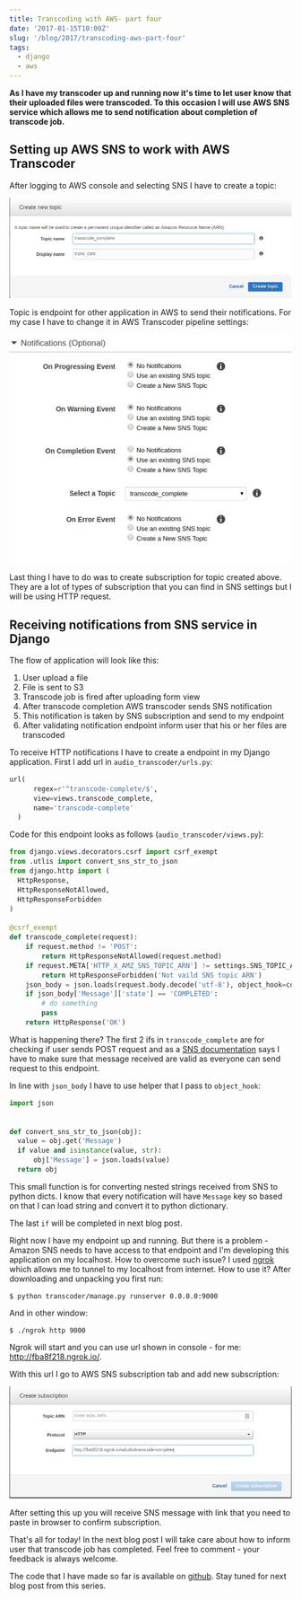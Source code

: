 ```yaml
---
title: Transcoding with AWS- part four
date: '2017-01-15T10:00Z'
slug: '/blog/2017/transcoding-aws-part-four'
tags:
  - django
  - aws
---
```


**As I have my transcoder up and running now it's time to let user know
that their uploaded files were transcoded. To this occasion I will use
AWS SNS service which allows me to send notification about completion of
transcode job.**

## Setting up AWS SNS to work with AWS Transcoder

After logging to AWS console and selecting SNS I have to create a topic:

![SNS topic](./aws_sns1.jpg)

Topic is endpoint for other application in AWS to send their
notifications. For my case I have to change it in AWS Transcoder
pipeline settings:

![Transcoder SNS subscription](./aws_sns2.jpg)

Last thing I have to do was to create subscription for topic created
above. They are a lot of types of subscription that you can find in SNS
settings but I will be using HTTP request.

## Receiving notifications from SNS service in Django

The flow of application will look like this:

1.  User upload a file
2.  File is sent to S3
3.  Transcode job is fired after uploading form view
4.  After transcode completion AWS transcoder sends SNS notification
5.  This notification is taken by SNS subscription and send to my
    endpoint
6.  After validating notification endpoint inform user that his or her
    files are transcoded

To receive HTTP notifications I have to create a endpoint in my Django
application. First I add url in `audio_transcoder/urls.py`:

```python
url(
      regex=r'^transcode-complete/$',
      view=views.transcode_complete,
      name='transcode-complete'
  )
```

Code for this endpoint looks as follows (`audio_transcoder/views.py`):

```python
from django.views.decorators.csrf import csrf_exempt
from .utlis import convert_sns_str_to_json
from django.http import (
  HttpResponse,
  HttpResponseNotAllowed,
  HttpResponseForbidden
)

@csrf_exempt
def transcode_complete(request):
    if request.method != 'POST':
        return HttpResponseNotAllowed(request.method)
    if request.META['HTTP_X_AMZ_SNS_TOPIC_ARN'] != settings.SNS_TOPIC_ARN:
        return HttpResponseForbidden('Not vaild SNS topic ARN')
    json_body = json.loads(request.body.decode('utf-8'), object_hook=convert_sns_str_to_json)
    if json_body['Message']['state'] == 'COMPLETED':
        # do something
        pass
    return HttpResponse('OK')
```

What is happening there? The first 2 ifs in `transcode_complete` are for
checking if user sends POST request and as a [SNS
documentation](http://docs.aws.amazon.com/sns/latest/dg/SendMessageToHttp.html)
says I have to make sure that message received are valid as everyone can
send request to this endpoint.

In line with `json_body` I have to use helper that I pass to
`object_hook`:

```python
import json


def convert_sns_str_to_json(obj):
  value = obj.get('Message')
  if value and isinstance(value, str):
      obj['Message'] = json.loads(value)
  return obj
```

This small function is for converting nested strings received from SNS
to python dicts. I know that every notification will have `Message` key
so based on that I can load string and convert it to python dictionary.

The last `if` will be completed in next blog post.

Right now I have my endpoint up and running. But there is a problem -
Amazon SNS needs to have access to that endpoint and I'm developing this
application on my localhost. How to overcome such issue? I used
[ngrok](https://ngrok.com/) which allows me to tunnel to my localhost
from internet. How to use it? After downloading and unpacking you first
run:

```shell
$ python transcoder/manage.py runserver 0.0.0.0:9000
```

And in other window:

```shell
$ ./ngrok http 9000
```

Ngrok will start and you can use url shown in console - for me:
http://fba8f218.ngrok.io/.

With this url I go to AWS SNS subscription tab and add new subscription:

![Creating a SNS subscription](./aws_sns3.jpg)

After setting this up you will receive SNS message with link that you
need to paste in browser to confirm subscription.

That's all for today! In the next blog post I will take care about how
to inform user that transcode job has completed. Feel free to comment -
your feedback is always welcome.

The code that I have made so far is available on
[github](https://github.com/krzysztofzuraw/blog_transcoder_aws). Stay
tuned for next blog post from this series.
